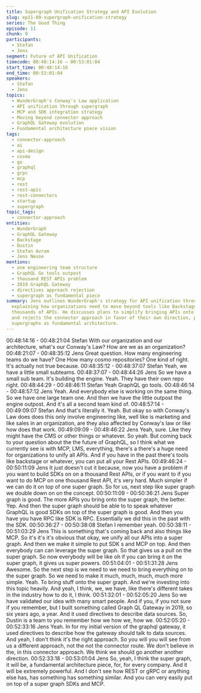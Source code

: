 ```yaml
---
title: Supergraph Unification Strategy and API Evolution
slug: ep11-09-supergraph-unification-strategy
series: The Good Thing
episode: 11
chunk: 9
participants:
  - Stefan
  - Jens
segment: Future of API Unification
timecode: 00:48:14:16 – 00:53:01:04
start_time: 00:48:14:16
end_time: 00:53:01:04
speakers:
  - Stefan
  - Jens
topics:
  - WunderGraph's Conway's Law application
  - API unification through supergraph
  - MCP and SDK integration strategy
  - Moving beyond connector approach
  - GraphQL Gateway evolution
  - Fundamental architecture piece vision
tags:
  - connector-approach
  - ai
  - api-design
  - cosmo
  - go
  - graphql
  - grpc
  - mcp
  - rest
  - rest-apis
  - rest-connectors
  - startup
  - supergraph
topic_tags:
  - connector-approach
entities:
  - WunderGraph
  - GraphQL Gateway
  - Backstage
  - Dustin
  - Stefan Avram
  - Jens Neuse
mentions:
  - one engineering team structure
  - GraphQL Go tools outpost
  - thousand REST APIs problem
  - 2019 GraphQL Gateway
  - directives approach rejection
  - supergraph as fundamental piece
summary: Jens outlines WunderGraph's strategy for API unification through supergraphs,
  explaining how organizations need to move beyond tools like Backstage to handle
  thousands of APIs. He discusses plans to simplify bringing APIs onto supergraphs
  and rejects the connector approach in favor of their own direction, positioning
  supergraphs as fundamental architecture.
---
```


00:48:14:16 - 00:48:21:04
Stefan
With our organization and our architecture, what's our Conway's Law? How are we as an
organization?
00:48:21:07 - 00:48:35:12
Jens
Great question. How many engineering teams do we have? One How many cosmo
repositories? One kind of right. It's actually not true because.
00:48:35:12 - 00:48:37:07
Stefan
Yeah, we have a little small subteams.
00:48:37:07 - 00:48:44:26
Jens
So we have a small sub team. It's building the engine. Yeah. They have their own repo right.
00:48:44:29 - 00:48:46:11
Stefan
Yeah GraphQL go tools.
00:48:46:14 - 00:48:57:12
Jens
Yeah. And everybody else is working on the same thing. So we have one large team one. And
then we have the little outpost the engine outpost. And it's all a second team kind of.
00:48:57:14 - 00:49:09:07
Stefan
And that's literally it. Yeah. But okay so with Conway's Law does does this only involve
engineering like, well like is marketing and like sales in an organization, are they also affected
by Conway's law or like how does that work.
00:49:09:09 - 00:49:46:22
Jens
Yeah, sure. Like they might have the CMS or other things or whatever. So yeah. But coming
back to your question about the the future of GraphQL, so I think what we currently see is with
MCP, LMS, everything, there's a there's a huge need for organizations to unify all APIs. And if
you have in the past there's tools like backstage or whatever, you can put all your Rest APIs.
00:49:46:24 - 00:50:11:09
Jens
It just doesn't cut it because, now you have a problem if you want to build SDKs on on a
thousand Rest APIs, or if you want to if you want to do MCP on one thousand Rest API, it's very
hard. Much simpler if we can do it on top of one super graph. So for us, next step like super
graph we double down on on the concept.
00:50:11:09 - 00:50:36:21
Jens
Super graph is good. The more APIs you bring onto the super graph, the better. Yep. And then
the super graph should be able to to speak whatever GraphQL is good SDKs on top of the
super graph is good. And then you have you have RPC like SDK is RPC. Essentially we did this
in the past with the SDK.
00:50:36:27 - 00:50:38:08
Stefan
I remember yeah.
00:50:38:11 - 00:51:03:29
Jens
This is something that's coming back and also things like MCP. So it's it's it's obvious that okay,
we unify all our APIs into a super graph. And then we make it simple to put SDK s and MCP on
top. And then everybody can can leverage the super graph. So that gives us a pull on the super
graph. So now everybody will be like oh if you can bring it on the super graph, it gives us super
powers.
00:51:04:01 - 00:51:31:28
Jens
Awesome. So the next step is we need to we need to bring everything on to the super graph. So
we need to make it much, much, much, much more simple. Yeah. To bring stuff onto the super
graph. And we're investing into this topic heavily. And yeah, I think, we, we have, like there's
different takes in the industry how to do it, I think.
00:51:32:01 - 00:52:05:20
Jens
So we have validated our idea with many smart people. And if you, if you not sure if you
remember, but I built something called Graph QL Gateway in 2019, so six years ago, a year.
And it used directives to describe data sources. So, Dustin is a team to you remember how we
how we, how we.
00:52:05:20 - 00:52:33:16
Jens
Yeah. In for my initial version of the graphql gateway, it used directives to describe how the
gateway should talk to data sources. And yeah, I don't think it's the right approach. So you will
you will see from us a different approach, not the not the connector route. We don't believe in
the, in this connector approach. We think we should go another another direction.
00:52:33:18 - 00:53:01:04
Jens
So, yeah, I think the super graph, it will be, a fundamental architecture piece, for, for every
company. And it will be extremely powerful. And I don't see how REST or gRPC or anything else
has, has something has something similar. And you can very easily put on top of a super graph
SDKs and MCP.
